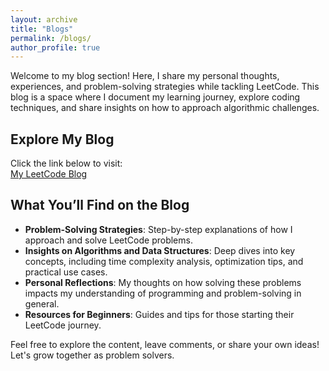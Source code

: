 ```yaml
---
layout: archive
title: "Blogs"
permalink: /blogs/
author_profile: true
---
```

Welcome to my blog section! Here, I share my personal thoughts, experiences, and problem-solving strategies while tackling LeetCode. This blog is a space where I document my learning journey, explore coding techniques, and share insights on how to approach algorithmic challenges.

## Explore My Blog
Click the link below to visit:  
[My LeetCode Blog](https://github.com/RichardHKU/LeetCode/issues)

## What You’ll Find on the Blog
- **Problem-Solving Strategies**: Step-by-step explanations of how I approach and solve LeetCode problems.  
- **Insights on Algorithms and Data Structures**: Deep dives into key concepts, including time complexity analysis, optimization tips, and practical use cases.  
- **Personal Reflections**: My thoughts on how solving these problems impacts my understanding of programming and problem-solving in general.  
- **Resources for Beginners**: Guides and tips for those starting their LeetCode journey.  

Feel free to explore the content, leave comments, or share your own ideas! Let's grow together as problem solvers.
